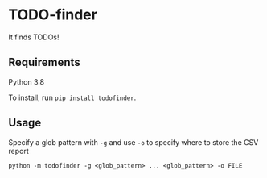 # TODO-finder

It finds TODOs!

## Requirements

Python 3.8

To install, run `pip install todofinder`.

## Usage

Specify a glob pattern with `-g` and use `-o` to specify where to store the CSV report

```
python -m todofinder -g <glob_pattern> ... <glob_pattern> -o FILE 
```


